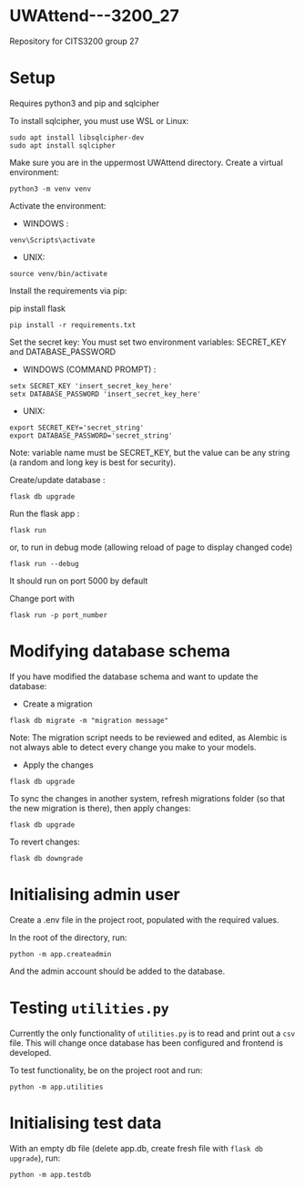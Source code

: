 # UWAttend---3200_27

Repository for CITS3200 group 27

# Setup

Requires python3 and pip and sqlcipher

To install sqlcipher, you must use WSL or Linux:

```
sudo apt install libsqlcipher-dev
sudo apt install sqlcipher
```


Make sure you are in the uppermost UWAttend directory.
Create a virtual environment:

```
python3 -m venv venv
```

Activate the environment:

- WINDOWS :

```
venv\Scripts\activate
```

- UNIX:

```
source venv/bin/activate
```

Install the requirements via pip:

pip install flask

```
pip install -r requirements.txt
```

Set the secret key:
You must set two environment variables: SECRET_KEY and DATABASE_PASSWORD

- WINDOWS (COMMAND PROMPT) :

```
setx SECRET_KEY 'insert_secret_key_here'
setx DATABASE_PASSWORD 'insert_secret_key_here'
```

- UNIX:

```
export SECRET_KEY='secret_string'
export DATABASE_PASSWORD='secret_string'
```

Note: variable name must be SECRET_KEY, but the value can be any string (a random and long key is best for security).

Create/update database :

```
flask db upgrade
```

Run the flask app :

```
flask run
```

or, to run in debug mode (allowing reload of page to display changed code)

```
flask run --debug
```

It should run on port 5000 by default

Change port with

```
flask run -p port_number
```

# Modifying database schema

If you have modified the database schema and want to update the database:

- Create a migration

```
flask db migrate -m "migration message"
```

Note: The migration script needs to be reviewed and edited, as Alembic is not always able to detect every change you make to your models.

- Apply the changes

```
flask db upgrade
```

To sync the changes in another system, refresh migrations folder (so that the new migration is there), then apply changes:

```
flask db upgrade
```

To revert changes:

```
flask db downgrade
```

# Initialising admin user

Create a .env file in the project root, populated with the required values.

In the root of the directory, run:

```
python -m app.createadmin
```

And the admin account should be added to the database.

# Testing `utilities.py`

Currently the only functionality of `utilities.py` is to read and print out a `csv` file. This will change once database has been configured and frontend is developed.

To test functionality, be on the project root and run:

```shell
python -m app.utilities
```

# Initialising test data

With an empty db file (delete app.db, create fresh file with `flask db upgrade`), run:

```
python -m app.testdb
```
